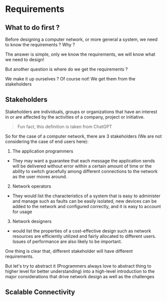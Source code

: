 # Requirements 
## What to do first ?
Before designing a computer network, or more general a system, we need to know the requirements ? Why ? 

The answer is simple, only we know the requirements, we will know what we need to design! 

But another question is where do we get the requirements ? 

We make it up ourselves ? Of course not! We get them from the stakeholders

## Stakeholders
Stakeholders are individuals, groups or organizations that have an interest in or are affected by the activities of a company, project or initiative.

> Fun fact, this definition is taken from ChatGPT

So for the case of a computer network, there are 3 stakeholders (We are not considering the case of end users here):
1. The application programmers
  - They may want a guarantee that each message the application sends will be delivered without error within a certain amount of time or the ability to switch gracefully among different connections to the network as the user moves around.
2. Network operators
  - They would list the characteristics of a system that is easy to administer and manage such as faults can be easily isolated, new devices can be added to the network and configured correctly, and it is easy to account for usage
3. Network designers
  - would list the properties of a cost-effective design such as network resources are efficiently utilized and fairly allocated to different users. Issues of performance are also likely to be important.

One thing is clear that, different stakeholder will have different requirements.

But let's try to abstract it (Programmers always love to abstract thing to higher level for better understanding) into a high-level introduction to the major considerations that drive network design as well as the challenges

## Scalable Connectivity

